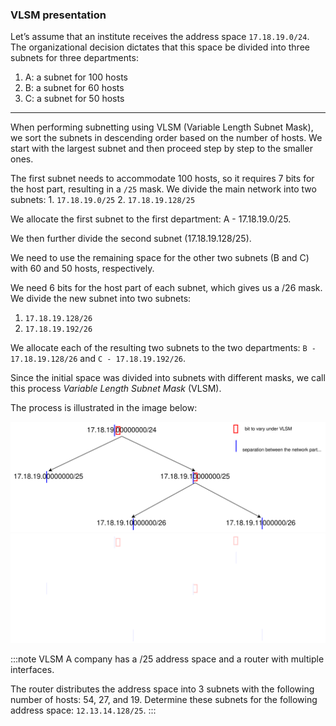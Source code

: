 ### VLSM presentation

Let’s assume that an institute receives the address space `17.18.19.0/24`. The organizational decision dictates that this space be divided into three subnets for three departments:

1. A: a subnet for 100 hosts
2. B: a subnet for 60 hosts
3. C: a subnet for 50 hosts

------------------------------------------------------------------------

When performing subnetting using VLSM (Variable Length Subnet Mask), we sort the subnets in descending order based on the number of hosts. We start with the largest subnet and then proceed step by step to the smaller ones.

The first subnet needs to accommodate 100 hosts, so it requires 7 bits for the host part, resulting in a `/25` mask. We divide the main network into two subnets:
    1. `17.18.19.0/25`
    2. `17.18.19.128/25`

We allocate the first subnet to the first department: A - 17.18.19.0/25.

We then further divide the second subnet (17.18.19.128/25).

We need to use the remaining space for the other two subnets (B and C) with 60 and 50 hosts, respectively.

We need 6 bits for the host part of each subnet, which gives us a /26 mask. We divide the new subnet into two subnets:
1. `17.18.19.128/26`
2. `17.18.19.192/26`

We allocate each of the resulting two subnets to the two departments: `B - 17.18.19.128/26` and `C - 17.18.19.192/26`.

Since the initial space was divided into subnets with different masks, we call this process *Variable Length Subnet Mask* (VLSM).

The process is illustrated in the image below:

![VLSM subnet](./assets/vlsm-presentation-light.svg#light)![VLSM subnet](./assets/vlsm-presentation-dark.svg#dark)

:::note VLSM
A company has a /25 address space and a router with multiple interfaces.

The router distributes the address space into 3 subnets with the following number of hosts: 54, 27, and 19. Determine these subnets for the following address space: `12.13.14.128/25`.
:::
